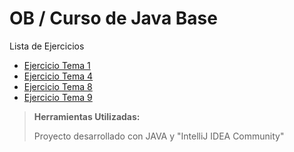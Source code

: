 # OB / Curso de Java Base
Lista de Ejercicios
- [Ejercicio Tema 1](EjerciciosTema1/src/)
- [Ejercicio Tema 4](EjerciciosTema4/)
- [Ejercicio Tema 8](EjerciciosTema8/)
- [Ejercicio Tema 9](EjerciciosTema9/)

> **Herramientas Utilizadas:**
> 
> Proyecto desarrollado con JAVA y "IntelliJ IDEA Community" 
